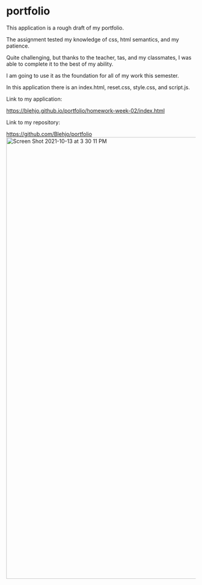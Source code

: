 # portfolio

This application is a rough draft of my portfolio.

The assignment tested my knowledge of css, html semantics, and my patience.

Quite challenging, but thanks to the teacher, tas, and my classmates, I was able to complete it to the best of my ability.

I am going to use it as the foundation for all of my work this semester.

In this application there is an index.html, reset.css, style.css, and script.js.

Link to my application:

https://blehjo.github.io/portfolio/homework-week-02/index.html

Link to my repository:

https://github.com/Blehjo/portfolio
<img width="1173" alt="Screen Shot 2021-10-13 at 3 30 11 PM" src="https://user-images.githubusercontent.com/89440573/137208261-354d84b8-f0ff-4e0f-91b5-0455f13778e9.png">
